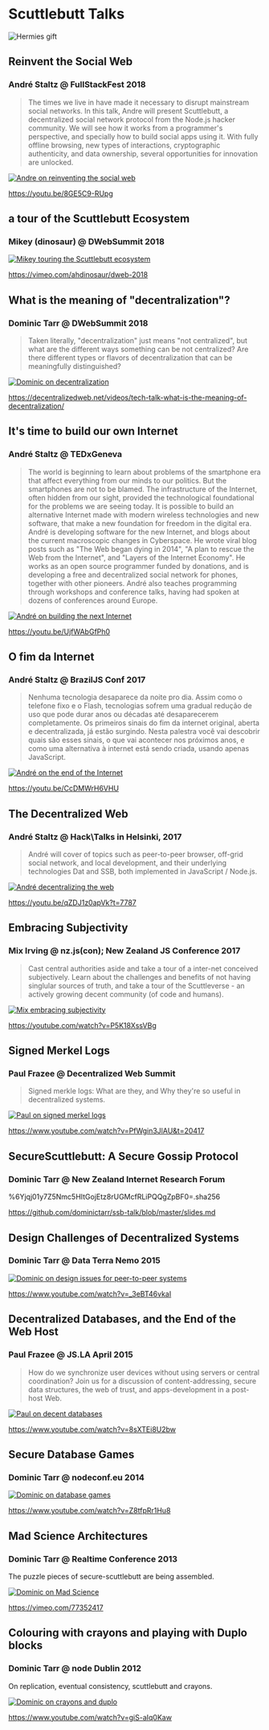 # Scuttlebutt Talks

![Hermies gift](assets/garden/hermies-gift.gif)

## Reinvent the Social Web

### André Staltz @ FullStackFest 2018

> The times we live in have made it necessary to disrupt mainstream social networks. In this talk, Andre will present Scuttlebutt, a decentralized social network protocol from the Node.js hacker community. We will see how it works from a programmer's perspective, and specially how to build social apps using it. With fully offline browsing, new types of interactions, cryptographic authenticity, and data ownership, several opportunities for innovation are unlocked.

[![Andre on reinventing the social web](./assets/andrestaltz-full-stack-fest-2018.jpg)](https://youtu.be/8GE5C9-RUpg)

https://youtu.be/8GE5C9-RUpg

## a tour of the Scuttlebutt Ecosystem

### Mikey (dinosaur) @ DWebSummit 2018

[![Mikey touring the Scuttlebutt ecosystem](./assets/dweb2018-dinosaur.jpeg)](https://vimeo.com/ahdinosaur/dweb-2018)

https://vimeo.com/ahdinosaur/dweb-2018

## What is the meaning of "decentralization"?

### Dominic Tarr @ DWebSummit 2018

> Taken literally, "decentralization" just means "not centralized", but what are the different ways something can be not centralized? Are there different types or flavors of decentralization that can be meaningfully distinguished?

[![Dominic on decentralization](./assets/dominictarr-dweb-what-is-the-meaning-of-decentralization.jpg)](https://decentralizedweb.net/videos/tech-talk-what-is-the-meaning-of-decentralization/)

https://decentralizedweb.net/videos/tech-talk-what-is-the-meaning-of-decentralization/

## It's time to build our own Internet

### André Staltz @ TEDxGeneva

> The world is beginning to learn about problems of the smartphone era that affect everything from our minds to our politics. But the smartphones are not to be blamed. The infrastructure of the Internet, often hidden from our sight, provided the technological foundational for the problems we are seeing today. It is possible to build an alternative Internet made with modern wireless technologies and new software, that make a new foundation for freedom in the digital era. André is developing software for the new Internet, and blogs about the current macroscopic changes in Cyberspace. He wrote viral blog posts such as "The Web began dying in 2014", "A plan to rescue the Web from the Internet", and "Layers of the Internet Economy". He works as an open source programmer funded by donations, and is developing a free and decentralized social network for phones, together with other pioneers. André also teaches programming through workshops and conference talks, having had spoken at dozens of conferences around Europe. 

[![André on building the next Internet](./assets/andrestaltz-tedx-its-time-to-build-our-own-internet.jpg)](https://youtu.be/UjfWAbGfPh0)

https://youtu.be/UjfWAbGfPh0

## O fim da Internet

### André Staltz @ BrazilJS Conf 2017

> Nenhuma tecnologia desaparece da noite pro dia. Assim como o telefone fixo e o Flash, tecnologias sofrem uma gradual redução de uso que pode durar anos ou décadas até desaparecerem completamente. Os primeiros sinais do fim da internet original, aberta e decentralizada, já estão surgindo. Nesta palestra você vai descobrir quais são esses sinais, o que vai acontecer nos próximos anos, e como uma alternativa à internet está sendo criada, usando apenas JavaScript.

[![André on the end of the Internet](./assets/andrestaltz-braziljs-o-fim-da-internet.jpg)](https://youtu.be/CcDMWrH6VHU)

https://youtu.be/CcDMWrH6VHU

## The Decentralized Web

### André Staltz @ Hack\Talks in Helsinki, 2017

> André will cover of topics such as peer-to-peer browser, off-grid social network, and local development, and their underlying technologies Dat and SSB, both implemented in JavaScript / Node.js.

[![André decentralizing the web](./assets/andre-decentralizing-web.jpg)](https://youtu.be/qZDJ1z0apVk?t=7787)

https://youtu.be/qZDJ1z0apVk?t=7787

## Embracing Subjectivity

### Mix Irving @ nz.js(con); New Zealand JS Conference 2017

> Cast central authorities aside and take a tour of a inter-net conceived subjectively. Learn about the challenges and benefits of not having singlular sources of truth, and take a tour of the Scuttleverse - an actively growing decent community (of code and humans).

[![Mix embracing subjectivity](./assets/mix-embracing-subjectivity.png)](https://youtube.com/watch?v=P5K18XssVBg)

https://youtube.com/watch?v=P5K18XssVBg

## Signed Merkel Logs

### Paul Frazee @ Decentralized Web Summit

> Signed merkle logs: What are they, and Why they're so useful in decentralized systems.

[![Paul on signed merkel logs](./assets/paul-signed-merkel-logs.png)](https://www.youtube.com/watch?v=PfWgin3JlAU&t=20417)

https://www.youtube.com/watch?v=PfWgin3JlAU&t=20417

## SecureScuttlebutt: A Secure Gossip Protocol

### Dominic Tarr @ New Zealand Internet Research Forum

%6Yjqj01y7Z5Nmc5HItGojEtz8rUGMcfRLiPQQgZpBF0=.sha256

https://github.com/dominictarr/ssb-talk/blob/master/slides.md

## Design Challenges of Decentralized Systems

### Dominic Tarr @ Data Terra Nemo 2015

[![Dominic on design issues for peer-to-peer systems](./assets/dominic-design-issues-for-p2p.png)](https://www.youtube.com/watch?v=_3eBT46vkaI)

https://www.youtube.com/watch?v=_3eBT46vkaI

## Decentralized Databases, and the End of the Web Host

### Paul Frazee @ JS.LA April 2015

> How do we synchronize user devices without using servers or central coordination? Join us for a discussion of content-addressing, secure data structures, the web of trust, and apps-development in a post-host Web.

[![Paul on decent databases](./assets/paul-decent-db-and-end-of-web-hosts.png)](https://www.youtube.com/watch?v=8sXTEi8U2bw)

https://www.youtube.com/watch?v=8sXTEi8U2bw

## Secure Database Games

### Dominic Tarr @ nodeconf.eu 2014

[![Dominic on database games](./assets/dominic-db-games.png)](https://www.youtube.com/watch?v=Z8tfpRr1Hu8)

https://www.youtube.com/watch?v=Z8tfpRr1Hu8

## Mad Science Architectures

### Dominic Tarr @ Realtime Conference 2013

The puzzle pieces of secure-scuttlebutt are being assembled.

[![Dominic on Mad Science](./assets/dominic-mad-science.png)](https://vimeo.com/77352417)

https://vimeo.com/77352417

## Colouring with crayons and playing with Duplo blocks

### Dominic Tarr @ node Dublin 2012

On replication, eventual consistency, scuttlebutt and crayons.

[![Dominic on crayons and duplo](./assets/dominic-crayons-duplo.png)](https://www.youtube.com/watch?v=giS-aIq0Kaw)

https://www.youtube.com/watch?v=giS-aIq0Kaw
